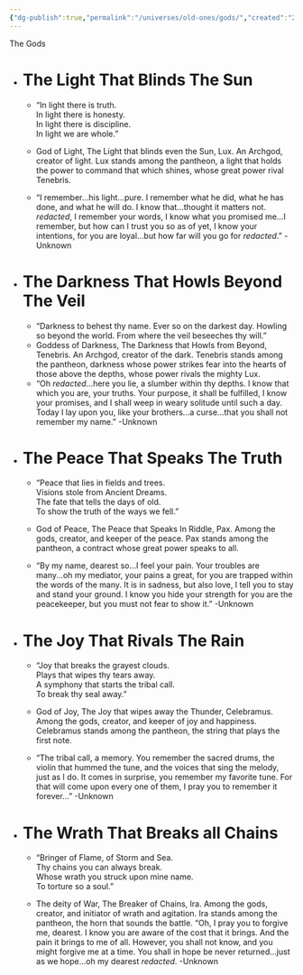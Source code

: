 ```yaml
---
{"dg-publish":true,"permalink":"/universes/old-ones/gods/","created":"2024-06-26T10:37:42.600-08:00","updated":"2024-06-18T11:38:28.569-08:00"}
---
```


The Gods

- # The Light That Blinds The Sun
	- “In light there is truth.  
    In light there is honesty.  
    In light there is discipline.  
    In light we are whole.”
    
	- God of Light, The Light that blinds even the Sun, Lux. An Archgod, creator of light. Lux stands among the pantheon, a light that holds the power to command that which shines, whose great power rival Tenebris.
    
	- “I remember...his light...pure. I remember what he did, what he has done, and what he will do. I know that...thought it matters not. *redacted*, I remember your words, I know what you promised me...I remember, but how can I trust you so as of yet, I know your intentions, for you are loyal...but how far will you go for *redacted*.” -Unknown
- # The Darkness That Howls Beyond The Veil
    

	- “Darkness to behest thy name.
	 Ever so on the darkest day.
	 Howling so beyond the world.
	 From where the veil beseeches thy will.”
	- Goddess of Darkness, The Darkness that Howls from Beyond, Tenebris. An Archgod, creator of the dark. Tenebris stands among the pantheon, darkness whose power strikes fear into the hearts of those above the depths, whose power rivals the mighty Lux.
	- “Oh *redacted*...here you lie, a slumber within thy depths. I know that which you are, your truths. Your purpose, it shall be fulfilled, I know your promises, and I shall weep in weary solitude until such a day. Today I lay upon you, like your brothers...a curse...that you shall not remember my name.” -Unknown
    

- # The Peace That Speaks The Truth

	- “Peace that lies in fields and trees.  
    Visions stole from Ancient Dreams.  
    The fate that tells the days of old.  
    To show the truth of the ways we fell.”
    
	- God of Peace, The Peace that Speaks In Riddle, Pax. Among the gods, creator, and keeper of the peace. Pax stands among the pantheon, a contract whose great power speaks to all.
    
	- “By my name, dearest so...I feel your pain. Your troubles are many...oh my mediator, your pains a great, for you are trapped within the words of the many. It is in sadness, but also love, I tell you to stay and stand your ground. I know you hide your strength for you are the peacekeeper, but you must not fear to show it.” -Unknown
    

- # The Joy That Rivals The Rain
	- “Joy that breaks the grayest clouds.  
    Plays that wipes thy tears away.  
    A symphony that starts the tribal call.  
    To break thy seal away.”
    
	- God of Joy, The Joy that wipes away the Thunder, Celebramus. Among the gods, creator, and keeper of joy and happiness. Celebramus stands among the pantheon, the string that plays the first note.
    
	- “The tribal call, a memory. You remember the sacred drums, the violin that hummed the tune, and the voices that sing the melody, just as I do. It comes in surprise, you remember my favorite tune. For that will come upon every one of them, I pray you to remember it forever…” -Unknown
    

- # The Wrath That Breaks all Chains
	- “Bringer of Flame, of Storm and Sea.  
    Thy chains you can always break.  
    Whose wrath you struck upon mine name.  
    To torture so a soul.”
    
	- The deity of War, The Breaker of Chains, Ira. Among the gods, creator, and initiator of wrath and agitation. Ira stands among the pantheon, the horn that sounds the battle.
	“Oh, I pray you to forgive me, dearest. I know you are aware of the cost that it brings. And the pain it brings to me of all. However, you shall not know, and you might forgive me at a time. You shall in hope be never returned...just as we hope...oh my dearest *redacted*. -Unknown